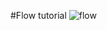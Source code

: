 
#Flow tutorial 
![flow](https://user-images.githubusercontent.com/12032432/178495699-ac846a7e-b8c8-487e-a769-bee297c1569d.svg)
